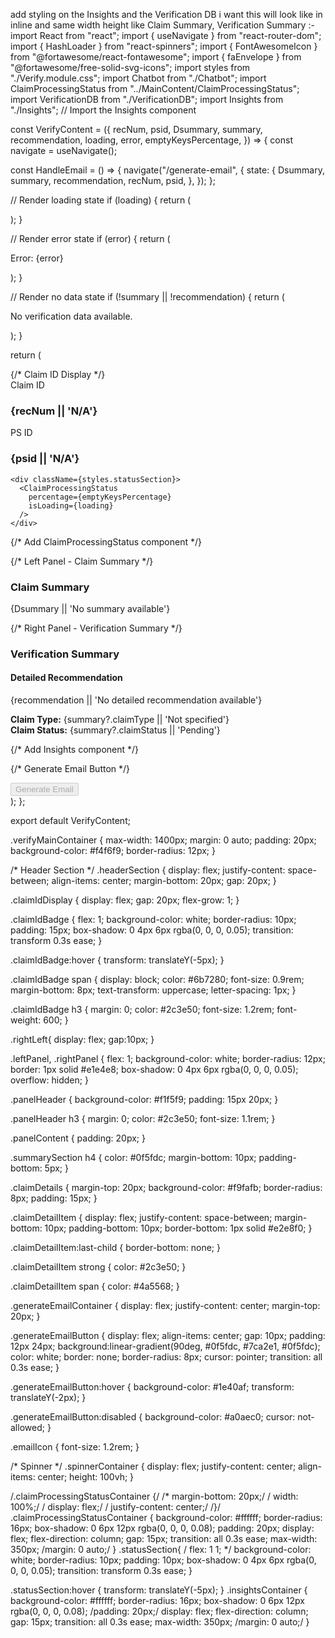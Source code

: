add styling on the Insights and the Verification DB i want this will look like in inline and same width height like Claim Summary, Verification Summary :- import React from "react"; import { useNavigate } from "react-router-dom"; import { HashLoader } from "react-spinners"; import { FontAwesomeIcon } from "@fortawesome/react-fontawesome"; import { faEnvelope } from "@fortawesome/free-solid-svg-icons"; import styles from "./Verify.module.css"; import Chatbot from "./Chatbot"; import ClaimProcessingStatus from "../MainContent/ClaimProcessingStatus"; import VerificationDB from "./VerificationDB"; import Insights from "./Insights"; // Import the Insights component

const VerifyContent = ({ recNum, psid, Dsummary, summary, recommendation, loading, error, emptyKeysPercentage, }) => { const navigate = useNavigate();

const HandleEmail = () => { navigate("/generate-email", { state: { Dsummary, summary, recommendation, recNum, psid, }, }); };

// Render loading state if (loading) { return ( <div className={styles.spinnerContainer}> <HashLoader color="#0f5fdc" size={40} /> </div> ); }

// Render error state if (error) { return ( <div className={styles.errorContainer}> <p>Error: {error}</p> </div> ); }

// Render no data state if (!summary || !recommendation) { return ( <div className={styles.noDataContainer}> <p>No verification data available.</p> </div> ); }

return ( <div className={styles.verifyMainContainer}> {/* Claim ID Display */} <div className={styles.headerSection}> <div className={styles.claimIdDisplay}> <div className={styles.claimIdBadge}> <span>Claim ID</span> <h3>{recNum || 'N/A'}</h3> </div> <div className={styles.claimIdBadge}> <span>PS ID</span> <h3>{psid || 'N/A'}</h3> </div> </div>

    <div className={styles.statusSection}>
      <ClaimProcessingStatus 
        percentage={emptyKeysPercentage} 
        isLoading={loading} 
      />
    </div>
  </div>

  {/* Add ClaimProcessingStatus component */}
  

  <div className={styles.verifyContainer}>
    <div>
      <Chatbot/>
    </div>
    {/* Left Panel - Claim Summary */}
<div className={styles.rightLeft}> <div className={styles.leftPanel}> <div className={styles.panelHeader}> <h3>Claim Summary</h3> </div> <div className={styles.panelContent}> <p>{Dsummary || 'No summary available'}</p> </div> </div> {/* Right Panel - Verification Summary */} <div className={styles.rightPanel}> <div className={styles.panelHeader}> <h3>Verification Summary</h3> </div> <div className={styles.panelContent}> <div className={styles.summarySection}> <h4>Detailed Recommendation</h4> <p>{recommendation || 'No detailed recommendation available'}</p> </div>
        <div className={styles.claimDetails}>
          <div className={styles.claimDetailItem}>
            <strong>Claim Type:</strong>
            <span>{summary?.claimType || 'Not specified'}</span>
          </div>
          <div className={styles.claimDetailItem}>
            <strong>Claim Status:</strong>
            <span>{summary?.claimStatus || 'Pending'}</span>
          </div>
        </div>
      </div>
    </div>
    </div>
    <div className={styles.insightsContainer}>
    <Insights 
      claimType={summary?.claimType || 'GENERAL'} 
    />
  </div>
          <VerificationDB 
    recNum={recNum} 
    psid={psid} 
  />

  </div>

  {/* Add Insights component */}
  

  {/* Generate Email Button */}
  <div className={styles.generateEmailContainer}>
    <button 
      className={styles.generateEmailButton} 
      onClick={HandleEmail}
      disabled={!summary || !recommendation}
    >
      <FontAwesomeIcon icon={faEnvelope} className={styles.emailIcon} />
      Generate Email
    </button>
  </div>
</div>
); };

export default VerifyContent;

.verifyMainContainer { max-width: 1400px; margin: 0 auto; padding: 20px; background-color: #f4f6f9; border-radius: 12px; }

/* Header Section */ .headerSection { display: flex; justify-content: space-between; align-items: center; margin-bottom: 20px; gap: 20px; }

.claimIdDisplay { display: flex; gap: 20px; flex-grow: 1; }

.claimIdBadge { flex: 1; background-color: white; border-radius: 10px; padding: 15px; box-shadow: 0 4px 6px rgba(0, 0, 0, 0.05); transition: transform 0.3s ease; }

.claimIdBadge:hover { transform: translateY(-5px); }

.claimIdBadge span { display: block; color: #6b7280; font-size: 0.9rem; margin-bottom: 8px; text-transform: uppercase; letter-spacing: 1px; }

.claimIdBadge h3 { margin: 0; color: #2c3e50; font-size: 1.2rem; font-weight: 600; }

.rightLeft{ display: flex; gap:10px; }

.leftPanel, .rightPanel { flex: 1; background-color: white; border-radius: 12px; border: 1px solid #e1e4e8; box-shadow: 0 4px 6px rgba(0, 0, 0, 0.05); overflow: hidden; }

.panelHeader { background-color: #f1f5f9; padding: 15px 20px; }

.panelHeader h3 { margin: 0; color: #2c3e50; font-size: 1.1rem; }

.panelContent { padding: 20px; }

.summarySection h4 { color: #0f5fdc; margin-bottom: 10px; padding-bottom: 5px; }

.claimDetails { margin-top: 20px; background-color: #f9fafb; border-radius: 8px; padding: 15px; }

.claimDetailItem { display: flex; justify-content: space-between; margin-bottom: 10px; padding-bottom: 10px; border-bottom: 1px solid #e2e8f0; }

.claimDetailItem:last-child { border-bottom: none; }

.claimDetailItem strong { color: #2c3e50; }

.claimDetailItem span { color: #4a5568; }

.generateEmailContainer { display: flex; justify-content: center; margin-top: 20px; }

.generateEmailButton { display: flex; align-items: center; gap: 10px; padding: 12px 24px; background:linear-gradient(90deg, #0f5fdc, #7ca2e1, #0f5fdc); color: white; border: none; border-radius: 8px; cursor: pointer; transition: all 0.3s ease; }

.generateEmailButton:hover { background-color: #1e40af; transform: translateY(-2px); }

.generateEmailButton:disabled { background-color: #a0aec0; cursor: not-allowed; }

.emailIcon { font-size: 1.2rem; }

/* Spinner */ .spinnerContainer { display: flex; justify-content: center; align-items: center; height: 100vh; }

/.claimProcessingStatusContainer {/ /* margin-bottom: 20px;/ / width: 100%;/ / display: flex;/ / justify-content: center;/ /}/ .claimProcessingStatusContainer { background-color: #ffffff; border-radius: 16px; box-shadow: 0 6px 12px rgba(0, 0, 0, 0.08); padding: 20px; display: flex; flex-direction: column; gap: 15px; transition: all 0.3s ease; max-width: 350px; /margin: 0 auto;/ } .statusSection{ / flex: 1 1; */ background-color: white; border-radius: 10px; padding: 10px; box-shadow: 0 4px 6px rgba(0, 0, 0, 0.05); transition: transform 0.3s ease; }

.statusSection:hover { transform: translateY(-5px); } .insightsContainer { background-color: #ffffff; border-radius: 16px; box-shadow: 0 6px 12px rgba(0, 0, 0, 0.08); /padding: 20px;/ display: flex; flex-direction: column; gap: 15px; transition: all 0.3s ease; max-width: 350px; /margin: 0 auto;/ }
